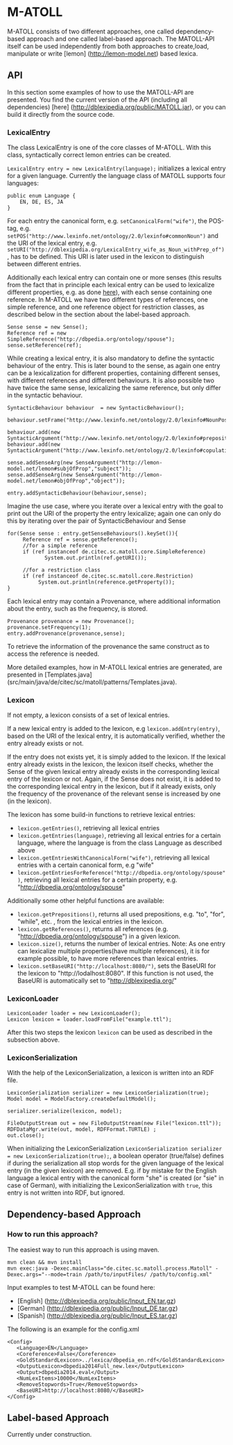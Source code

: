 #  M-ATOLL

M-ATOLL consists of two different approaches, one called dependency-based approach and one called label-based approach. The MATOLL-API itself can be used independently from both approaches to create,load, manipulate or write [lemon] (http://lemon-model.net) based lexica.

## API
In this section some examples of how to use the MATOLL-API are presented. You find the current version of the API (including all dependencies) [here] (http://dblexipedia.org/public/MATOLL.jar), or you can build it directly from the source code.

### LexicalEntry
The class LexicalEntry is one of the core classes of M-ATOLL. With this class, syntactically correct lemon entries can be created.

`LexicalEntry entry = new LexicalEntry(language);` initializes  a lexical entry for a given language. Currently the language class of MATOLL supports four languages:

````
public enum Language {    
    EN, DE, ES, JA
}
````

For each entry the canonical form, e.g. `setCanonicalForm("wife")`, the POS-tag, e.g. `setPOS("http://www.lexinfo.net/ontology/2.0/lexinfo#commonNoun")` and the URI of the lexical entry, e.g. `setURI("http://dblexipedia.org/LexicalEntry_wife_as_Noun_withPrep_of")`, has to be defined. This URI is later used in the lexicon to distinguish between different entries.

Additionally each lexical entry can contain one or more senses (this results from the fact that in principle each lexical entry can be used to lexicalize different properties, e.g. as done [here](http://dblexipedia.org/LexicalEntry_village_as_Noun_withPrep_in)), with each sense containing one reference. In M-ATOLL we have two different types of references, one simple reference, and one reference object for restriction classes, as described below in the section about the label-based approach.

````
Sense sense = new Sense();
Reference ref = new SimpleReference("http://dbpedia.org/ontology/spouse");
sense.setReference(ref);
````


While creating a lexical entry, it is also mandatory to define the syntactic behaviour of the entry. This is later bound to the sense, as again one entry can be a lexicalization for different properties, containing different senses, with different references and different behaviours.
It is also possible two have twice the same sense, lexicalizing the same reference, but only differ in the syntactic behaviour.

````
SyntacticBehaviour behaviour  = new SyntacticBehaviour();

behaviour.setFrame("http://www.lexinfo.net/ontology/2.0/lexinfo#NounPossessiveFrame");

behaviour.add(new SyntacticArgument("http://www.lexinfo.net/ontology/2.0/lexinfo#prepositionalObject","object",preposition));
behaviour.add(new SyntacticArgument("http://www.lexinfo.net/ontology/2.0/lexinfo#copulativeArg","subject",null));

sense.addSenseArg(new SenseArgument("http://lemon-model.net/lemon#subjOfProp","subject"));
sense.addSenseArg(new SenseArgument("http://lemon-model.net/lemon#objOfProp","object"));

entry.addSyntacticBehaviour(behaviour,sense);
````

Imagine the use case, where you iterate over a lexical entry with the goal to print out the URI of the property the entry lexicalize; again one can only do this by iterating over the pair of SyntacticBehaviour and Sense

````
for(Sense sense : entry.getSenseBehaviours().keySet()){
     Reference ref = sense.getReference();
     //for a simple reference
     if (ref instanceof de.citec.sc.matoll.core.SimpleReference)  
     		System.out.println(ref.getURI());
     		
     //for a restriction class
     if (ref instanceof de.citec.sc.matoll.core.Restriction)
          System.out.println(reference.getProperty());
}           
````



Each lexical entry may contain a Provenance, where additional information about the entry, such as the frequency, is stored. 

````
Provenance provenance = new Provenance();
provenance.setFrequency(1);
entry.addProvenance(provenance,sense);
````
To retrieve the information of the provenance the same construct as to access the reference is needed.


More detailed examples, how in M-ATOLL lexical entries are generated, are presented in [Templates.java] (src/main/java/de/citec/sc/matoll/patterns/Templates.java).


### Lexicon
If not empty, a lexicon consists of a set of lexical entries.

If a new lexical entry is added to the lexicon, e.g `lexicon.addEntry(entry)`, based on the URI of the lexical entry, it is automatically verified, whether the entry already exists or not. 

If the entry does not exists yet, it is simply added to the lexicon. If the lexical entry already exists in the lexicon, the lexicon itself checks, whether the Sense of the given lexical entry already exists in the corresponding lexical entry of the lexicon or not. Again, if the Sense does not exist, it is added to the corresponding lexical entry in the lexicon, but if it already exists, only the frequency of the provenance of the relevant sense is increased by one (in the lexicon).

The lexicon has some build-in functions to retrieve lexical entries:

*	`lexicon.getEntries()`, retrieving all lexical entries
* 	`lexicon.getEntries(language)`, retrieving all lexical entries for a certain language, where the language is from the class Language as described above
*  `lexicon.getEntriesWithCanonicalForm("wife")`, retrieving all lexical entries with a certain canonical form, e.g "wife"
*  `lexicon.getEntriesForReference("http://dbpedia.org/ontology/spouse")`, retrieving all lexical entries for a certain property, e.g. "http://dbpedia.org/ontology/spouse"

Additionally some other helpful functions are available:


* `lexicon.getPrepositions()`, returns all used prepositions, e.g. "to", "for", "while", etc. , from the lexical entries in the lexicon.
* 	`lexicon.getReferences()`, returns all references (e.g. "http://dbpedia.org/ontology/spouse") in a given lexicon.
* `lexicon.size()`, returns the number of lexical entries. Note: As one entry can lexicalize multiple properties(have multiple references), it is for example possible, to have more references than lexical entries. 
*  `lexicon.setBaseURI("http://localhost:8080/")`, sets the BaseURI for the lexicon to "http://lodalhost:8080". If this function is not used, the BaseURI is automatically set to "http://dblexipedia.org/"





### LexiconLoader
 ````
 LexiconLoader loader = new LexiconLoader();
 Lexicon lexicon = loader.loadFromFile("example.ttl");
 ````
 After this two steps the lexicon `lexicon` can be used as described in the subsection above.

### LexiconSerialization

With the help of the LexiconSerialization, a lexicon is written into an RDF file.

````
LexiconSerialization serializer = new LexiconSerialization(true);
Model model = ModelFactory.createDefaultModel();

serializer.serialize(lexicon, model);

FileOutputStream out = new FileOutputStream(new File("lexicon.ttl"));
RDFDataMgr.write(out, model, RDFFormat.TURTLE) ;
out.close();

````

When initializing the LexiconSerialization `LexiconSerialization serializer = new LexiconSerialization(true);`, a boolean operator (true/false) defines if during the serialization all stop words for the given language of the lexical entry (in the given lexicon) are removed. E.g. if by mistake for the English language a lexical entry with the canonical form "she" is created  (or "sie" in case of German), with initializing the LexiconSerialization with `true`, this entry is not written into RDF, but ignored.


## Dependency-based Approach

### How to run this approach?
The easiest way to run this approach is using maven.


````
mvn clean && mvn install
mvn exec:java -Dexec.mainClass="de.citec.sc.matoll.process.Matoll" -Dexec.args="--mode=train /path/to/inputFiles/ /path/to/config.xml"

````
Input examples to test M-ATOLL can be found here:

*	[English] (http://dblexipedia.org/public/Input_EN.tar.gz)
* 	[German] (http://dblexipedia.org/public/Input_DE.tar.gz)
*  [Spanish] (http://dblexipedia.org/public/Input_ES.tar.gz)


The following is an example for the config.xml

````
<Config>
   <Language>EN</Language>
   <Coreference>False</Coreference>
   <GoldStandardLexicon>../lexica/dbpedia_en.rdf</GoldStandardLexicon>
   <OutputLexicon>dbpedia2014Full_new.lex</OutputLexicon>
   <Output>dbpedia2014.eval</Output>
   <NumLexItems>10000</NumLexItems>
   <RemoveStopwords>True</RemoveStopwords>
   <BaseURI>http://localhost:8080/</BaseURI>
</Config>

````


## Label-based Approach

Currently under construction.

<!--## What do I have to do to port MATOLL to other languages? -->